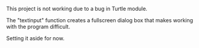 This project is not working
due to a bug in Turtle module. 

The "textinput" function creates a 
fullscreen dialog box that makes working
with the program difficult. 

Setting it aside for now. 